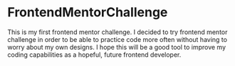 # FrontendMentorChallenge
This is my first frontend mentor challenge. I decided to try frontend mentor challenge in order to be able to practice code more often without having to worry about my own designs. 
I hope this will be a good tool to improve my coding capabilities as a hopeful, future frontend developer.
